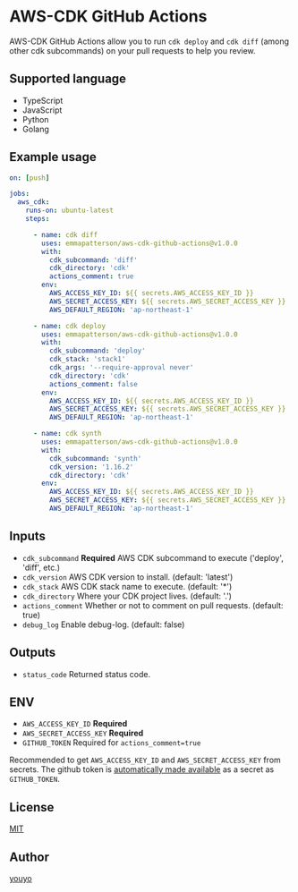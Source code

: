 # AWS-CDK GitHub Actions

AWS-CDK GitHub Actions allow you to run `cdk deploy` and `cdk diff` (among other cdk subcommands) on your pull requests to help you review.

## Supported language

- TypeScript
- JavaScript
- Python
- Golang

## Example usage

```yaml
on: [push]

jobs:
  aws_cdk:
    runs-on: ubuntu-latest
    steps:

      - name: cdk diff
        uses: emmapatterson/aws-cdk-github-actions@v1.0.0
        with:
          cdk_subcommand: 'diff'
          cdk_directory: 'cdk'
          actions_comment: true
        env:
          AWS_ACCESS_KEY_ID: ${{ secrets.AWS_ACCESS_KEY_ID }}
          AWS_SECRET_ACCESS_KEY: ${{ secrets.AWS_SECRET_ACCESS_KEY }}
          AWS_DEFAULT_REGION: 'ap-northeast-1'

      - name: cdk deploy
        uses: emmapatterson/aws-cdk-github-actions@v1.0.0
        with:
          cdk_subcommand: 'deploy'
          cdk_stack: 'stack1'
          cdk_args: '--require-approval never'
          cdk_directory: 'cdk'
          actions_comment: false
        env:
          AWS_ACCESS_KEY_ID: ${{ secrets.AWS_ACCESS_KEY_ID }}
          AWS_SECRET_ACCESS_KEY: ${{ secrets.AWS_SECRET_ACCESS_KEY }}
          AWS_DEFAULT_REGION: 'ap-northeast-1'

      - name: cdk synth
        uses: emmapatterson/aws-cdk-github-actions@v1.0.0
        with:
          cdk_subcommand: 'synth'
          cdk_version: '1.16.2'
          cdk_directory: 'cdk'
        env:
          AWS_ACCESS_KEY_ID: ${{ secrets.AWS_ACCESS_KEY_ID }}
          AWS_SECRET_ACCESS_KEY: ${{ secrets.AWS_SECRET_ACCESS_KEY }}
          AWS_DEFAULT_REGION: 'ap-northeast-1'
```

## Inputs

- `cdk_subcommand` **Required** AWS CDK subcommand to execute ('deploy', 'diff', etc.)
- `cdk_version` AWS CDK version to install. (default: 'latest')
- `cdk_stack` AWS CDK stack name to execute. (default: '*')
- `cdk_directory` Where your CDK project lives. (default: '.')
- `actions_comment` Whether or not to comment on pull requests. (default: true)
- `debug_log` Enable debug-log. (default: false)

## Outputs

- `status_code` Returned status code.

## ENV

- `AWS_ACCESS_KEY_ID` **Required**
- `AWS_SECRET_ACCESS_KEY` **Required**
- `GITHUB_TOKEN` Required for `actions_comment=true`

Recommended to get `AWS_ACCESS_KEY_ID` and `AWS_SECRET_ACCESS_KEY` from secrets. The github token is [automatically made available](https://help.github.com/en/actions/configuring-and-managing-workflows/authenticating-with-the-github_token) as a secret as `GITHUB_TOKEN`. 

## License

[MIT](LICENSE)

## Author

[youyo](https://github.com/youyo)
